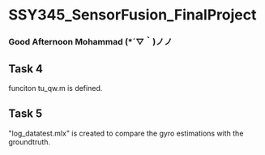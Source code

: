 # SSY345_SensorFusion_FinalProject

### Good Afternoon Mohammad (*´▽｀)ノノ

## Task 4

funciton tu_qw.m is defined.

## Task 5

"log_datatest.mlx" is created to compare the gyro estimations with the groundtruth.
